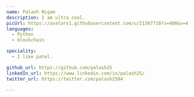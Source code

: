 ```yaml
---
name: Palash Nigam
description: I am ultra cool.
picUrl: https://avatars1.githubusercontent.com/u/21367710?s=400&v=4
languages:
  - Python
  - blockchain

speciality:
  - I like patel.

github_url: https://github.com/palash25
linkedIn_url: https://www.linkedin.com/in/palash25/
twitter_url: https://twitter.com/palash2504

---
```

